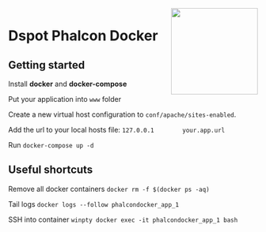 <img align="right" width="175px" src="http://i.imgur.com/mdZ8Ktf.png" />

# Dspot Phalcon Docker

## Getting started

Install <b>docker</b> and <b>docker-compose</b>

Put your application into `www` folder

Create a new virtual host configuration to `conf/apache/sites-enabled`.

Add the url to your local hosts file: `127.0.0.1		your.app.url`

Run `docker-compose up -d`

## Useful shortcuts

Remove all docker containers
```docker rm -f $(docker ps -aq)```

Tail logs
```docker logs --follow phalcondocker_app_1```

SSH into container
```winpty docker exec -it phalcondocker_app_1 bash```